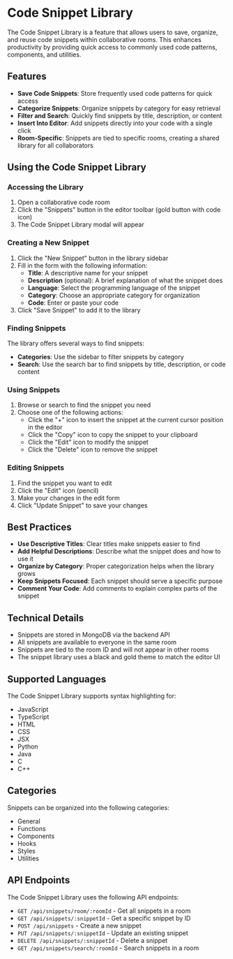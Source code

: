 # Code Snippet Library

The Code Snippet Library is a feature that allows users to save, organize, and reuse code snippets within collaborative rooms. This enhances productivity by providing quick access to commonly used code patterns, components, and utilities.

## Features

- **Save Code Snippets**: Store frequently used code patterns for quick access
- **Categorize Snippets**: Organize snippets by category for easy retrieval
- **Filter and Search**: Quickly find snippets by title, description, or content
- **Insert Into Editor**: Add snippets directly into your code with a single click
- **Room-Specific**: Snippets are tied to specific rooms, creating a shared library for all collaborators

## Using the Code Snippet Library

### Accessing the Library

1. Open a collaborative code room
2. Click the "Snippets" button in the editor toolbar (gold button with code icon)
3. The Code Snippet Library modal will appear

### Creating a New Snippet

1. Click the "New Snippet" button in the library sidebar
2. Fill in the form with the following information:
   - **Title**: A descriptive name for your snippet
   - **Description** (optional): A brief explanation of what the snippet does
   - **Language**: Select the programming language of the snippet
   - **Category**: Choose an appropriate category for organization
   - **Code**: Enter or paste your code
3. Click "Save Snippet" to add it to the library

### Finding Snippets

The library offers several ways to find snippets:

- **Categories**: Use the sidebar to filter snippets by category
- **Search**: Use the search bar to find snippets by title, description, or code content

### Using Snippets

1. Browse or search to find the snippet you need
2. Choose one of the following actions:
   - Click the "+" icon to insert the snippet at the current cursor position in the editor
   - Click the "Copy" icon to copy the snippet to your clipboard
   - Click the "Edit" icon to modify the snippet
   - Click the "Delete" icon to remove the snippet

### Editing Snippets

1. Find the snippet you want to edit
2. Click the "Edit" icon (pencil)
3. Make your changes in the edit form
4. Click "Update Snippet" to save your changes

## Best Practices

- **Use Descriptive Titles**: Clear titles make snippets easier to find
- **Add Helpful Descriptions**: Describe what the snippet does and how to use it
- **Organize by Category**: Proper categorization helps when the library grows
- **Keep Snippets Focused**: Each snippet should serve a specific purpose
- **Comment Your Code**: Add comments to explain complex parts of the snippet

## Technical Details

- Snippets are stored in MongoDB via the backend API
- All snippets are available to everyone in the same room
- Snippets are tied to the room ID and will not appear in other rooms
- The snippet library uses a black and gold theme to match the editor UI

## Supported Languages

The Code Snippet Library supports syntax highlighting for:

- JavaScript
- TypeScript
- HTML
- CSS
- JSX
- Python
- Java
- C
- C++

## Categories

Snippets can be organized into the following categories:

- General
- Functions
- Components
- Hooks
- Styles
- Utilities

## API Endpoints

The Code Snippet Library uses the following API endpoints:

- `GET /api/snippets/room/:roomId` - Get all snippets in a room
- `GET /api/snippets/:snippetId` - Get a specific snippet by ID
- `POST /api/snippets` - Create a new snippet
- `PUT /api/snippets/:snippetId` - Update an existing snippet
- `DELETE /api/snippets/:snippetId` - Delete a snippet
- `GET /api/snippets/search/:roomId` - Search snippets in a room 